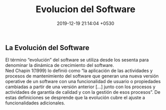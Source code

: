 ﻿---
layout: post
title:  "Evolucion del Software"
date:   2019-12-19 21:14:04 +0530
categories: Clases IntroduccionAlSoftware
---
<h2>La Evolución del Software</h2>
  <p>El término “evolución” del software se utiliza desde los sesenta para denominar la dinámica de crecimiento del software.<br>
  Ned Chapin 1(1999) lo definió como “la aplicación de las actividades y procesos de mantenimiento del software que generan una nueva versión operative de un software con una funcionalidad de usuario o propiedades cambiadas a partir de una versión anterior […] junto con los procesos y actividades de garantía de calidad y con la gestión de esos procesos”. De estas definiciones se desprende que la evolución cubre el ajuste a funcionalidades adicionales. </p>
  
